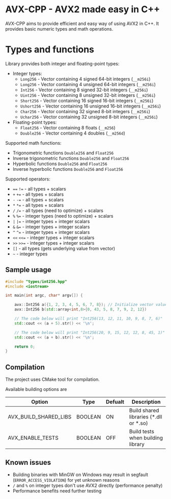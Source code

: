 # AVX-CPP - AVX2 made easy in C++
AVX-CPP aims to provide efficient and easy way of using AVX2 in C++. It provides basic numeric types and math operations.

# Types and functions

Library provides both integer and floating-point types:<br/>
- Integer types:<br/>
  - `Long256` - Vector containing 4 signed 64-bit integers (`__m256i`)<br/>
  - `Long256` - Vector containing 4 unsigned 64-bit integers (`__m256i`)<br/>
  - `Int256` - Vector containing 8 signed 32-bit integers (`__m256i`)<br/>
  - `Uint256` - Vector containing 8 unsigned 32-bit integers (`__m256i`)<br/>
  - `Short256` - Vector containing 16 signed 16-bit integers (`__m256i`)<br/>
  - `Ushort256` - Vector containing 16 unsigned 16-bit integers (`__m256i`)<br/>
  - `Char256` - Vector containing 32 signed 8-bit integers (`__m256i`)<br/>
  - `Uchar256` - Vector containing 32 unsigned 8-bit integers (`__m256i`)<br/>
- Floating-point types:<br/>
  - `Float256` - Vector containing 8 floats (`__m256`)<br/>
  - `Double256` - Vector containing 4 doubles (`__m256d`)<br/>

Supported math functions:<br/>
- Trigonometric functions `Double256` and `Float256`<br/>
- Inverse trigonometric functions `Double256` and `Float256`<br/>
- Hyperbolic functions `Double256` and `Float256` <br/>
- Inverse hyperbolic functions `Double256` and `Float256` <br/>

<!-- Other supported functions: 
- `sum` - supports all types
- `avg` - supports all types
- `stddev` - supports all types
- -->
Supported operators:<br/>
- `==` `!=` - all types + scalars
- `+` `+=` - all types + scalars
- `-` `-=` - all types + scalars
- `*` `*=` - all types + scalars
- `/` `/=` - all types (need to optimize) + scalars
- `%` `%=` - integer types (need to optimize) + scalars
- `|` `|=` - integer types + integer scalars
- `&` `&=` - integer types + integer scalars
- `^` `^=` - integer types + integer scalars
- `<<` `<<=` - integer types + integer scalars
- `>>` `>>=` - integer types + integer scalars
- `[]` - all types (gets underlying value from vector)
- `~` - integer types

## Sample usage 
```cpp
#include "types/int256.hpp"
#include <iostream>

int main(int argc, char* argv[]) {

    avx::Int256 a({1, 2, 3, 4, 5, 6, 7, 8}); // Initialize vector values
    avx::Int256 b(std::array<int,8>{0, 43, 5, 8, 7, 9, 2, 12})

    // The code below will print "Int256(13, 12, 11, 10, 9, 8, 7, 6)"
    std::cout << (a + 5).str() << '\n'; 

    // The code below will print "Int256(20, 9, 15, 12, 12, 8, 45, 1)"
    std::cout << (a + b).str() << '\n'; 

    return 0;
}
```

## Compilation
The project uses CMake tool for compilation.

Available building options are

| Option | Type | Defualt | Description |
| --- | --- | --- | ---|
| AVX_BUILD_SHARED_LIBS | BOOLEAN| ON | Build shared libraries (*.dll or *.so) |
| AVX_ENABLE_TESTS | BOOLEAN | OFF | Build tests when building library |

## Known issues
- Building binaries with MinGW on Windows may result in segfault (`ERROR_ACCESS_VIOLATION`) for yet unknown reasons<br/>
- `/` and `%` on integer types don't use AVX2 directly (performance penalty)
- Performance benefits need further testing

